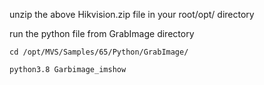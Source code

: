 
unzip the above Hikvision.zip file in your root/opt/ directory 

run the python file from GrabImage directory
    
    cd /opt/MVS/Samples/65/Python/GrabImage/

    python3.8 Garbimage_imshow
